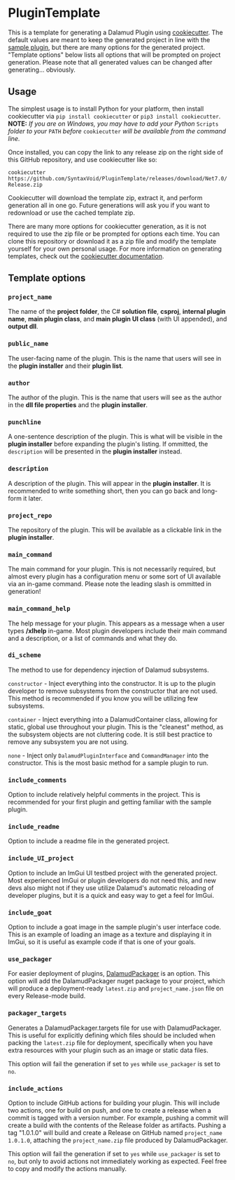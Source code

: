 # PluginTemplate
This is a template for generating a Dalamud Plugin using [cookiecutter](https://github.com/cookiecutter/cookiecutter). The default values are meant to keep the generated project in line with the [sample plugin](https://github.com/goatcorp/SamplePlugin), but there are many options for the generated project. "Template options" below lists all options that will be prompted on project generation. Please note that all generated values can be changed after generating... obviously.

## Usage

The simplest usage is to install Python for your platform, then install cookiecutter via
```pip install cookiecutter``` or ```pip3 install cookiecutter```. **NOTE:** *If you are on Windows, you may have to add your Python* `Scripts` *folder to your* `PATH` *before* `cookiecutter` *will be available from the command line.*

Once installed, you can copy the link to any release zip on the right side of this GitHub repository, and use cookiecutter like so:

```cookiecutter https://github.com/SyntaxVoid/PluginTemplate/releases/download/Net7.0/Release.zip```

Cookiecutter will download the template zip, extract it, and perform generation all in one go. Future generations will ask you if you want to redownload or use the cached template zip.

There are many more options for cookiecutter generation, as it is not required to use the zip file or be prompted for options each time. You can clone this repository or download it as a zip file and modify the template yourself for your own personal usage. For more information on generating templates, check out the [cookiecutter documentation](https://cookiecutter.readthedocs.io/en/1.7.3/).


## Template options
### ```project_name```

The name of the **project folder**, the C# **solution file**, **csproj**, **internal plugin name**, **main plugin class**, and **main plugin UI class** (with UI appended), and **output dll**.

### ```public_name```

The user-facing name of the plugin. This is the name that users will see in the **plugin installer** and their **plugin list**.

### ```author```

The author of the plugin. This is the name that users will see as the author in the **dll file properties** and the  **plugin installer**.

### ```punchline```

A one-sentence description of the plugin. This is what will be visible in the **plugin installer** before expanding the plugin's listing. If ommitted, the `description` will be presented in the **plugin installer** instead.

### ```description```

A description of the plugin. This will appear in the **plugin installer**. It is recommended to write something short, then you can go back and long-form it later.

### ```project_repo```

The repository of the plugin. This will be available as a clickable link in the **plugin installer**.

### ```main_command```

The main command for your plugin. This is not necessarily required, but almost every plugin has a configuration menu or some sort of UI available via an in-game command. Please note the leading slash is ommitted in generation!

### ```main_command_help```

The help message for your plugin. This appears as a message when a user types **/xlhelp** in-game. Most plugin developers include their main command and a description, or a list of commands and what they do.

### ```di_scheme```

The method to use for dependency injection of Dalamud subsystems.

`constructor` - Inject everything into the constructor. It is up to the plugin developer to remove subsystems from the constructor that are not used. This method is recommended if you know you will be utilizing few subsystems.

`container` - Inject everything into a DalamudContainer class, allowing for static, global use throughout your plugin. This is the "cleanest" method, as the subsystem objects are not cluttering code. It is still best practice to remove any subsystem you are not using.

`none` - Inject only `DalamudPluginInterface` and `CommandManager` into the constructor. This is the most basic method for a sample plugin to run.

### ```include_comments```

Option to include relatively helpful comments in the project. This is recommended for your first plugin and getting familiar with the sample plugin.

### ```include_readme```

Option to include a readme file in the generated project.

### ```include_UI_project```

Option to include an ImGui UI testbed project with the generated project. Most experienced ImGui or plugin developers do not need this, and new devs also might not if they use utilize Dalamud's automatic reloading of developer plugins, but it is a quick and easy way to get a feel for ImGui.

### ```include_goat```

Option to include a goat image in the sample plugin's user interface code. This is an example of loading an image as a texture and displaying it in ImGui, so it is useful as example code if that is one of your goals.

### ```use_packager```

For easier deployment of plugins, [DalamudPackager](https://github.com/goatcorp/dalamudpackager) is an option. This option will add the DalamudPackager nuget package to your project, which will produce a deployment-ready `latest.zip` and `project_name.json` file on every Release-mode build.

### ```packager_targets```

Generates a DalamudPackager.targets file for use with DalamudPackager. This is useful for explicitly defining which files should be included when packing the `latest.zip` file for deployment, specifically when you have extra resources with your plugin such as an image or static data files.

This option will fail the generation if set to `yes` while `use_packager` is set to `no`.

### ```include_actions```

Option to include GitHub actions for building your plugin. This will include two actions, one for build on push, and one to create a release when a commit is tagged with a version number. For example, pushing a commit will create a build with the contents of the Release folder as artifacts. Pushing a tag "1.0.1.0" will build and create a Release on GitHub named `project_name 1.0.1.0`, attaching the `project_name.zip` file produced by DalamudPackager.

This option will fail the generation if set to `yes` while `use_packager` is set to `no`, but only to avoid actions not immediately working as expected. Feel free to copy and modify the actions manually.

